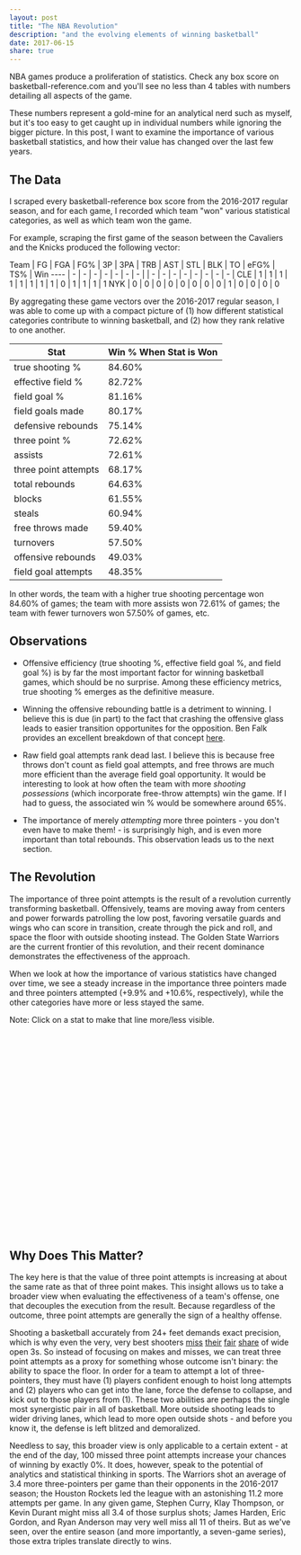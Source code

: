 ```yaml
---
layout: post
title: "The NBA Revolution"
description: "and the evolving elements of winning basketball"
date: 2017-06-15
share: true
---
```

NBA games produce a proliferation of statistics. Check any box score on basketball-reference.com and you'll see no less than 4 tables with numbers detailing all aspects of the game.

These numbers represent a gold-mine for an analytical nerd such as myself, but it's too easy to get caught up in individual numbers while ignoring the bigger picture. In this post, I want to examine the importance of various basketball statistics, and how their value has changed over the last few years.

## The Data

I scraped every basketball-reference box score from the 2016-2017 regular season, and for each game, I recorded which team "won" various statistical categories, as well as which team won the game.

For example, scraping the first game of the season between the Cavaliers and the Knicks produced the following vector:

Team | FG | FGA | FG% | 3P | 3PA | TRB | AST | STL | BLK | TO | eFG% | TS% | Win
---- | - | - | - | - | - | - | - | | - | - | - | - | - | - | - | - |
CLE | 1 | 1 | 1 | 1 | 1 | 1 | 1 | 1 | 0 | 1 | 1 | 1 | 1
NYK | 0 | 0 | 0 | 0 | 0 | 0 | 0 | 0 | 1 | 0 | 0 | 0 | 0

By aggregating these game vectors over the 2016-2017 regular season, I was able to come up with a compact picture of (1) how different statistical categories contribute to winning basketball, and (2) how they rank relative to one another.

Stat            | Win % When Stat is Won |
--------------- | ----------------------- |
true shooting % | 84.60% |
effective field % |	82.72%
field goal % |	81.16%
field goals made |	80.17%
defensive rebounds |	75.14%
three point % |	72.62%
assists	| 72.61%
three point attempts |	68.17%
total rebounds |	64.63%
blocks	| 61.55%
steals	| 60.94%
free throws made	| 59.40%
turnovers |	57.50%
offensive rebounds |	49.03%
field goal attempts	| 48.35%

In other words, the team with a higher true shooting percentage won 84.60% of games; the team with more assists won 72.61% of games; the team with fewer turnovers won 57.50% of games, etc.

## Observations

* Offensive efficiency (true shooting %, effective field goal %, and field goal %) is by far the most important factor for winning basketball games, which should be no surprise. Among these efficiency metrics, true shooting % emerges as the definitive measure.

* Winning the offensive rebounding battle is a detriment to winning. I believe this is due (in part) to the fact that crashing the offensive glass leads to easier transition opportunites for the opposition. Ben Falk provides an excellent breakdown of that concept <a href="https://cleaningtheglass.com/making-the-transition/">here</a>.

* Raw field goal attempts rank dead last. I believe this is because free throws don't count as field goal attempts, and free throws are much more efficient than the average field goal opportunity. It would be interesting to look at how often the team with more <i>shooting possessions</i> (which incorporate free-throw attempts) win the game. If I had to guess, the associated win % would be somewhere around 65%.

* The importance of merely <i>attempting</i> more three pointers - you don't even have to make them! - is surprisingly high, and is even more important than total rebounds. This observation leads us to the next section.

## The Revolution

The importance of three point attempts is the result of a revolution currently transforming basketball. Offensively, teams are moving away from centers and power forwards patrolling the low post, favoring versatile guards and wings who can score in transition, create through the pick and roll, and space the floor with outside shooting instead. The Golden State Warriors are the current frontier of this revolution, and their recent dominance demonstrates the effectiveness of the approach.

When we look at how the importance of various statistics have changed over time, we see a steady increase in the importance three pointers made and three pointers attempted (+9.9% and +10.6%, respectively), while the other categories have more or less stayed the same.

Note: Click on a stat to make that line more/less visible.

<div class="toggle" id="filter"></div>
<svg height="600" width="850"></svg>
<div class="tooltip" id="lineTooltip"></div>
<div class="tooltip" id="pointTooltip"></div>
<script>

var translate = function(left, top) { return "translate(" + left + "," + top + ")"; };

var data = [{"ts%": 0.8347, "efg%": 0.7962, "ft": 0.6261, "ast": 0.7559, "stl": 0.6184, "year": 2000, "fg%": 0.8039, "tov": 0.5998, "fg3%": 0.6267, "fg3": 0.5765, "fta": 0.5888, "trb": 0.6313, "blk": 0.6525, "fg": 0.7866, "drb": 0.7222, "orb": 0.4542, "fga": 0.4587}, {"ts%": 0.8439, "efg%": 0.8191, "ft": 0.602, "ast": 0.742, "stl": 0.5995, "year": 2001, "fg%": 0.8105, "tov": 0.5722, "fg3%": 0.6536, "fg3": 0.6155, "fta": 0.5864, "trb": 0.6613, "blk": 0.622, "fg": 0.7976, "drb": 0.7389, "orb": 0.4556, "fga": 0.4682}, {"ts%": 0.855, "efg%": 0.8234, "ft": 0.6377, "ast": 0.7307, "stl": 0.6196, "year": 2002, "fg%": 0.8148, "tov": 0.5981, "fg3%": 0.6497, "fg3": 0.5933, "fta": 0.6115, "trb": 0.6193, "blk": 0.6203, "fg": 0.7861, "drb": 0.7093, "orb": 0.4592, "fga": 0.4488}, {"ts%": 0.839, "efg%": 0.8122, "ft": 0.6286, "ast": 0.7117, "stl": 0.5984, "year": 2003, "fg%": 0.7997, "tov": 0.5963, "fg3%": 0.6656, "fg3": 0.5853, "fta": 0.6061, "trb": 0.6275, "blk": 0.5965, "fg": 0.7839, "drb": 0.7293, "orb": 0.4592, "fga": 0.4478}, {"ts%": 0.8421, "efg%": 0.811, "ft": 0.6195, "ast": 0.7329, "stl": 0.6191, "year": 2004, "fg%": 0.8046, "tov": 0.6133, "fg3%": 0.6758, "fg3": 0.609, "fta": 0.6185, "trb": 0.6414, "blk": 0.6048, "fg": 0.7904, "drb": 0.7328, "orb": 0.4784, "fga": 0.4584}, {"ts%": 0.8297, "efg%": 0.7926, "ft": 0.6337, "ast": 0.7052, "stl": 0.5917, "year": 2005, "fg%": 0.7682, "tov": 0.5774, "fg3%": 0.6758, "fg3": 0.6378, "fta": 0.6125, "trb": 0.6274, "blk": 0.6153, "fg": 0.757, "drb": 0.7233, "orb": 0.4575, "fga": 0.425}, {"ts%": 0.8109, "efg%": 0.7928, "ft": 0.6274, "ast": 0.7094, "stl": 0.5416, "year": 2006, "fg%": 0.781, "tov": 0.5733, "fg3%": 0.6713, "fg3": 0.6231, "fta": 0.6203, "trb": 0.654, "blk": 0.6237, "fg": 0.7665, "drb": 0.7193, "orb": 0.4926, "fga": 0.454}, {"ts%": 0.8272, "efg%": 0.7903, "ft": 0.6105, "ast": 0.7218, "stl": 0.5799, "year": 2007, "fg%": 0.7909, "tov": 0.5945, "fg3%": 0.6672, "fg3": 0.6356, "fta": 0.5718, "trb": 0.6576, "blk": 0.6367, "fg": 0.7699, "drb": 0.7317, "orb": 0.4896, "fga": 0.4868}, {"ts%": 0.842, "efg%": 0.819, "ft": 0.6375, "ast": 0.7447, "stl": 0.625, "year": 2008, "fg%": 0.7975, "tov": 0.6294, "fg3%": 0.6667, "fg3": 0.6406, "fta": 0.585, "trb": 0.6696, "blk": 0.6024, "fg": 0.7785, "drb": 0.7425, "orb": 0.4799, "fga": 0.4715}, {"ts%": 0.8453, "efg%": 0.8008, "ft": 0.6215, "ast": 0.7319, "stl": 0.6091, "year": 2009, "fg%": 0.7885, "tov": 0.585, "fg3%": 0.657, "fg3": 0.6391, "fta": 0.6022, "trb": 0.6696, "blk": 0.6207, "fg": 0.773, "drb": 0.7551, "orb": 0.4925, "fga": 0.4618}, {"ts%": 0.8488, "efg%": 0.8112, "ft": 0.6414, "ast": 0.7189, "stl": 0.5882, "year": 2010, "fg%": 0.7962, "tov": 0.5752, "fg3%": 0.6991, "fg3": 0.633, "fta": 0.6284, "trb": 0.676, "blk": 0.5995, "fg": 0.772, "drb": 0.7755, "orb": 0.4863, "fga": 0.4363}, {"ts%": 0.8511, "efg%": 0.818, "ft": 0.6431, "ast": 0.7117, "stl": 0.5902, "year": 2011, "fg%": 0.8009, "tov": 0.5805, "fg3%": 0.68, "fg3": 0.6432, "fta": 0.6163, "trb": 0.6364, "blk": 0.5884, "fg": 0.7582, "drb": 0.7392, "orb": 0.4528, "fga": 0.4283}, {"ts%": 0.8416, "efg%": 0.7943, "ft": 0.6094, "ast": 0.7207, "stl": 0.6031, "year": 2012, "fg%": 0.7813, "tov": 0.5846, "fg3%": 0.6574, "fg3": 0.6449, "fta": 0.5909, "trb": 0.685, "blk": 0.6054, "fg": 0.7854, "drb": 0.7505, "orb": 0.5171, "fga": 0.5054}, {"ts%": 0.8413, "efg%": 0.8114, "ft": 0.5878, "ast": 0.7322, "stl": 0.6109, "year": 2013, "fg%": 0.8072, "tov": 0.6074, "fg3%": 0.6708, "fg3": 0.6484, "fta": 0.5872, "trb": 0.6515, "blk": 0.6183, "fg": 0.8109, "drb": 0.7321, "orb": 0.4802, "fga": 0.4714}, {"ts%": 0.8519, "efg%": 0.8182, "ft": 0.6242, "ast": 0.7212, "stl": 0.5831, "year": 2014, "fg%": 0.8096, "tov": 0.5796, "fg3%": 0.6821, "fg3": 0.6472, "fta": 0.586, "trb": 0.6418, "blk": 0.6379, "fg": 0.7879, "drb": 0.7405, "orb": 0.4459, "fga": 0.4508}, {"ts%": 0.8545, "efg%": 0.8222, "ft": 0.5937, "ast": 0.7174, "stl": 0.6034, "year": 2015, "fg%": 0.8102, "tov": 0.5841, "fg3%": 0.6938, "fg3": 0.6511, "fta": 0.5625, "trb": 0.6357, "blk": 0.5964, "fg": 0.7989, "drb": 0.7449, "orb": 0.4548, "fga": 0.4674}, {"ts%": 0.8444, "efg%": 0.8117, "ft": 0.5981, "ast": 0.716, "stl": 0.5803, "year": 2016, "fg%": 0.8152, "tov": 0.5824, "fg3%": 0.6964, "fg3": 0.6399, "fta": 0.5656, "trb": 0.6656, "blk": 0.6412, "fg": 0.8134, "drb": 0.7488, "orb": 0.4905, "fga": 0.4671}, {"ts%": 0.8457, "efg%": 0.8272, "ft": 0.594, "ast": 0.7261, "stl": 0.6094, "year": 2017, "fg%": 0.8116, "tov": 0.575, "fg3%": 0.7262, "fg3": 0.6817, "fta": 0.5738, "trb": 0.6463, "blk": 0.6155, "fg": 0.8017, "drb": 0.7514, "orb": 0.4903, "fga": 0.4835}];

    /* CONFIG VALUES */
    var MIN_YEAR = 2000;
    var EXCLUDE_KEYS = new Set(['fta', 'year']);
    /* END CONFIG VALUES */

    var svgContainer = d3.select("svg"),
        graphMargins = {top: 25, right: 25, bottom: 25, left: 35};

    var graphWidth = +svgContainer.attr("width") - graphMargins.left - graphMargins.right;
    var graphHeight = +svgContainer.attr("height") - graphMargins.top - graphMargins.bottom;

    var graphContainer = svgContainer.append("g")
        .attr("transform", translate(graphMargins.left, graphMargins.top));

    var pctToHeight = d3.scaleLinear().range([graphHeight, 0]);
    var yearToWidth = d3.scaleLinear().range([0, graphWidth]);

    var statLine = d3.line()
        .x(function(d, i) {return yearToWidth(i + MIN_YEAR); })
        .y(function(d) { return pctToHeight(d) } )

    var getClass = function(key) {
      if (state.keyState[key] == true) return 'dark'
      else return 'light'
    }

    // track state of user supplied filters
    var state =  {
      keyState: {} // map key to true if the line should be bold, false if it should be greyed.
    }

    function initState(keysToRender) {

      var activeKeys = new Set(['fg3%', 'fg3']);
      for (var i = 0; i < keysToRender.length; i++) {
        var key = keysToRender[i];
        if (activeKeys.has(key)) state.keyState[key] = true;
        else state.keyState[key] = false;
      }

    }

    var lineTooltip = d3.select("#lineTooltip").style("opacity", 0);
    var pointTooltip = d3.select("#pointTooltip").style("opacity", 0);

    function registerFiltersAndOnClickHandler(keyValues, values) {
       d3.select('#filter').append('ul')
            .selectAll('li')
            .data(keyValues)
            .enter().append('li')
            .attr("class", function(d) {
              if (state.keyState[d] == true) return "ON";
              else return "OFF";
            })
            .text(function(d) {return d;})
            .on('click', function (d) {
              if (state.keyState[d] == true) {
                d3.select(this).attr("class", "OFF");
                state.keyState[d] = false;
              } else {
                d3.select(this).attr("class", "ON");
                state.keyState[d] = true;
              }
              var encoded = encodeKey(d);
              d3.select("#" + encoded).attr("class", 'statLine ' + getClass(d));
              d3.selectAll("circle." + encoded).each(function() {
                  d3.select(this).attr("class", d + " " + getClass(d));
              })
            })

    }

    function encodeKey(key) {
      return key.replace('%', '\\%');
    }

    function filterKeys(allKeys) {
      var filteredKeys = [];

      for (var i = 0; i < allKeys.length; i++) {
        var key = allKeys[i];
        if (EXCLUDE_KEYS.has(key)) continue

        filteredKeys.push(key);
      }
      return filteredKeys;
    }

    function sortKeys(yearData) {
      var sortable = [];

      for (var key in yearData) {
        sortable.push([key, yearData[key]]);
      }

      sortable.sort(function(a, b) {
        return b[1] - a[1];
      })

      var sortedKeys = sortable.map(function(d) { return d[0]});
      return sortedKeys;
    }

    function renderXAxis() {
        svgContainer.append("g")
                      .attr("transform", translate(graphMargins.left, graphMargins.top + graphHeight))
                      .call(d3.axisBottom(yearToWidth).tickFormat(d3.format("d")).ticks(17))
    }

    function renderYAxis() {
        svgContainer.append("g")
                    .attr("transform", translate(graphMargins.left, graphMargins.top))
                    .call(d3.axisLeft(pctToHeight).tickFormat(d3.format(".0%")))
    }

    function renderLines(key, datum) {
        graphContainer.append("g")
              .append("path")
              .attr("id", key)
              .attr("class", function() { return 'statLine ' + getClass(key); })
              .attr("d", statLine(datum))
              .on('mouseover', function() {
                var d = d3.select(this).attr("id");
                lineTooltip.transition().duration(150);
                lineTooltip.html(d)
                       .style("left", (d3.event.pageX) + "px")
                       .style("top", (d3.event.pageY - 24) + "px")
                       .style("opacity", .9);
              })
              .on("mouseout", function(d) {
                lineTooltip.transition().duration(50).style("opacity", 0)
              });
    }

    function renderStatPoints(key, datum) {
        var dotRadius = 2.25;
        graphContainer.selectAll(".dot")
            .data(datum)
            .enter()
            .append("circle")
              .attr("class", function (d, i) {return key + " " + getClass(key); })
              .attr("r", dotRadius)
              .attr("data", function(d) { return d})
              .attr("year", function(d, i) { return i + MIN_YEAR })
              .attr("cx", function(d, i) { return yearToWidth(i + MIN_YEAR) })
              .attr("cy", function(d) { return pctToHeight(d) })
              .on('mouseover', function() {
                  var elem = d3.select(this);

                  var statKey = elem.attr("class").split(" ")[0];
                  var year = elem.attr("year");
                  var value = elem.attr("data");
                  value =  (value * 100).toFixed(1);

                  pointTooltip.transition().duration(350);
                  pointTooltip.html(statKey + "|" + year + ": " + value + "%")
                              .style("left", (d3.event.pageX) + "px")
                              .style("top", (d3.event.pageY - 24) + "px")
                              .style("opacity", .9);
              })
              .on("mouseout", function(d) {
                  pointTooltip.transition().duration(50).style("opacity", 0)
              });
    }

    function draw(keysToShow, rawData) {

        for (var i = 0; i < keysToShow.length; i++) {
            var key = keysToShow[i];

            datum = rawData.map(function(d) {return d[key]});

            renderLines(key, datum);
            renderStatPoints(key, datum);
      }
    }

    var keysToShow = filterKeys(sortKeys(data[data.length - 1]));
    initState(keysToShow);
    registerFiltersAndOnClickHandler(keysToShow , data);

    yearToWidth.domain(d3.extent(data.map(function(y) { return y['year'] })));
    pctToHeight.domain([.35, .875]);

    draw(keysToShow.reverse(), data);
    renderXAxis();
    renderYAxis();

</script>

## Why Does This Matter?

The key here is that the value of three point attempts is increasing at about the same rate as that of three point makes. This insight allows us to take a broader view when evaluating the effectiveness of a team's offense, one that decouples the execution from the result. Because regardless of the outcome, three point attempts are generally the sign of a healthy offense.

Shooting a basketball accurately from 24+ feet demands exact precision, which is why even the very, very best shooters <a href="https://www.youtube.com/watch?v=PafaPE_7xRU">miss</a> <a href="https://www.youtube.com/watch?v=Gi6vHMyfVl4">their</a> <a href="https://www.youtube.com/watch?v=bA8OSPs_9_g&t=056s">fair</a> <a href="https://www.youtube.com/watch?v=BqpzHgykD5k&t=1m43s">share</a> of wide open 3s. So instead of focusing on makes and misses, we can treat three point attempts as a proxy for something whose outcome isn't binary: the ability to space the floor. In order for a team to attempt a lot of three-pointers, they must have (1) players confident enough to hoist long attempts and (2) players who can get into the lane, force the defense to collapse, and kick out to those players from (1). These two abilities are perhaps the single most synergistic pair in all of basketball. More outside shooting leads to wider driving lanes, which lead to more open outside shots - and before you know it, the defense is left blitzed and demoralized.

Needless to say, this broader view is only applicable to a certain extent - at the end of the day, 100 missed three point attempts increase your chances of winning by exactly 0%.  It does, however, speak to the potential of analytics and statistical thinking in sports. The Warriors shot an average of 3.4 more three-pointers per game than their opponents in the 2016-2017 season; the Houston Rockets led the league with an astonishing 11.2 more attempts per game. In any given game, Stephen Curry, Klay Thompson, or Kevin Durant might miss all 3.4 of those surplus shots; James Harden, Eric Gordon, and Ryan Anderson may very well miss all 11 of theirs. But as we've seen, over the entire season (and more importantly, a seven-game series), those extra triples translate directly to wins.
